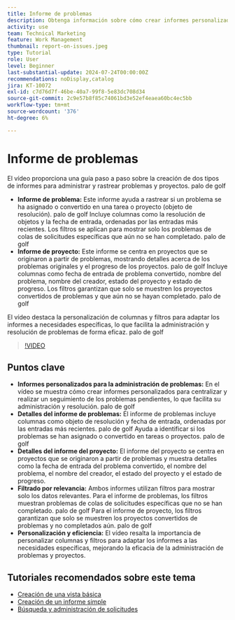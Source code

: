 ```yaml
---
title: Informe de problemas
description: Obtenga información sobre cómo crear informes personalizados para la administración de problemas y proyectos, incluido cómo centralizar y rastrear problemas abiertos, personalizar columnas y filtros y optimizar la administración de proyectos y problemas.
activity: use
team: Technical Marketing
feature: Work Management
thumbnail: report-on-issues.jpeg
type: Tutorial
role: User
level: Beginner
last-substantial-update: 2024-07-24T00:00:00Z
recommendations: noDisplay,catalog
jira: KT-10072
exl-id: c7d76d7f-46be-40a7-99f8-5e83dc708d34
source-git-commit: 2c9e57b8f85c74061bd3e52ef4eaea60bc4ec5bb
workflow-type: tm+mt
source-wordcount: '376'
ht-degree: 6%

---
```


# Informe de problemas

El vídeo proporciona una guía paso a paso sobre la creación de dos tipos de informes para administrar y rastrear problemas y proyectos. palo de golf

* **Informe de problema:** Este informe ayuda a rastrear si un problema se ha asignado o convertido en una tarea o proyecto (objeto de resolución). palo de golf Incluye columnas como la resolución de objetos y la fecha de entrada, ordenadas por las entradas más recientes. Los filtros se aplican para mostrar solo los problemas de colas de solicitudes específicas que aún no se han completado. palo de golf
* **Informe de proyecto:** Este informe se centra en proyectos que se originaron a partir de problemas, mostrando detalles acerca de los problemas originales y el progreso de los proyectos. palo de golf Incluye columnas como fecha de entrada de problema convertido, nombre del problema, nombre del creador, estado del proyecto y estado de progreso. Los filtros garantizan que solo se muestren los proyectos convertidos de problemas y que aún no se hayan completado. palo de golf

El vídeo destaca la personalización de columnas y filtros para adaptar los informes a necesidades específicas, lo que facilita la administración y resolución de problemas de forma eficaz. palo de golf


>[!VIDEO](https://video.tv.adobe.com/v/3432002/?quality=12&learn=on&enablevpops)

## Puntos clave

* **Informes personalizados para la administración de problemas:** En el vídeo se muestra cómo crear informes personalizados para centralizar y realizar un seguimiento de los problemas pendientes, lo que facilita su administración y resolución. palo de golf
* **Detalles del informe de problemas:** El informe de problemas incluye columnas como objeto de resolución y fecha de entrada, ordenadas por las entradas más recientes. palo de golf Ayuda a identificar si los problemas se han asignado o convertido en tareas o proyectos. palo de golf
* **Detalles del informe del proyecto:** El informe del proyecto se centra en proyectos que se originaron a partir de problemas y muestra detalles como la fecha de entrada del problema convertido, el nombre del problema, el nombre del creador, el estado del proyecto y el estado de progreso.
* **Filtrado por relevancia:** Ambos informes utilizan filtros para mostrar solo los datos relevantes. Para el informe de problemas, los filtros muestran problemas de colas de solicitudes específicas que no se han completado. palo de golf Para el informe de proyecto, los filtros garantizan que solo se muestren los proyectos convertidos de problemas y no completados aún. palo de golf
* **Personalización y eficiencia:** El vídeo resalta la importancia de personalizar columnas y filtros para adaptar los informes a las necesidades específicas, mejorando la eficacia de la administración de problemas y proyectos.


## Tutoriales recomendados sobre este tema

* [Creación de una vista básica](/help/reporting/basic-reporting/create-a-basic-view.md)
* [Creación de un informe simple](/help/reporting/basic-reporting/create-a-simple-report.md)
* [Búsqueda y administración de solicitudes](/help/manage-work/issues-requests/find-requests.md)

